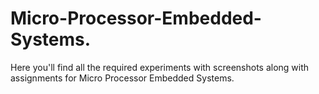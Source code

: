 # Micro-Processor-Embedded-Systems.
Here you'll find all the required experiments with screenshots along with assignments for Micro Processor Embedded Systems.
